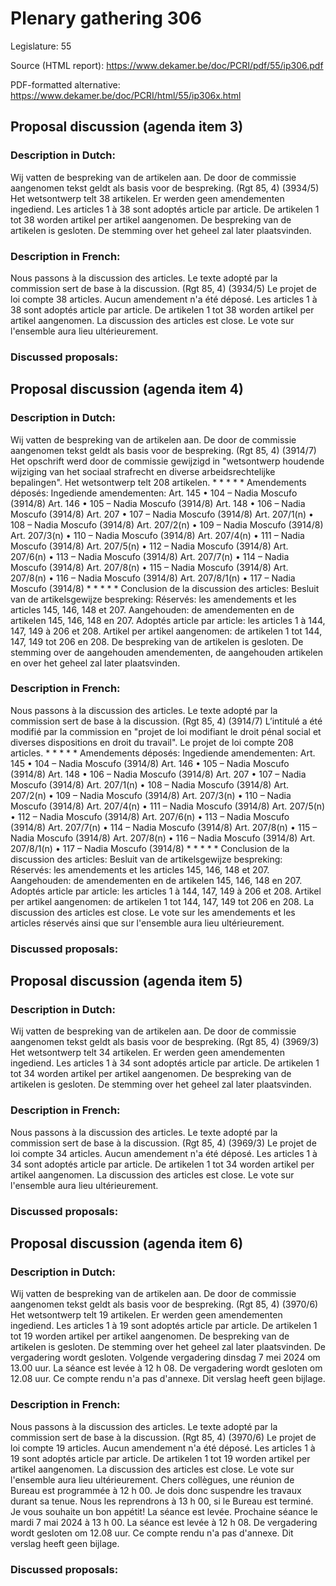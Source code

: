 # Plenary gathering 306

Legislature: 55

Source (HTML report): https://www.dekamer.be/doc/PCRI/pdf/55/ip306.pdf

PDF-formatted alternative: https://www.dekamer.be/doc/PCRI/html/55/ip306x.html

## Proposal discussion (agenda item 3)

### Description in Dutch:

Wij vatten de bespreking van de artikelen aan. De door de commissie aangenomen tekst geldt als basis voor de bespreking. (Rgt 85, 4) (3934/5) Het wetsontwerp telt 38 artikelen. Er werden geen amendementen ingediend. Les articles 1 à 38 sont adoptés article par article. De artikelen 1 tot 38 worden artikel per artikel aangenomen. De bespreking van de artikelen is gesloten. De stemming over het geheel zal later plaatsvinden.

### Description in French:

Nous passons à la discussion des articles. Le texte adopté par la commission sert de base à la discussion. (Rgt 85, 4) (3934/5) Le projet de loi compte 38 articles. Aucun amendement n'a été déposé. Les articles 1 à 38 sont adoptés article par article. De artikelen 1 tot 38 worden artikel per artikel aangenomen. La discussion des articles est close. Le vote sur l'ensemble aura lieu ultérieurement.



### Discussed proposals:

## Proposal discussion (agenda item 4)

### Description in Dutch:

Wij vatten de bespreking van de artikelen aan. De door de commissie aangenomen tekst geldt als basis voor de bespreking. (Rgt 85, 4) (3914/7) Het opschrift werd door de commissie gewijzigd in "wetsontwerp houdende wijziging van het sociaal strafrecht en diverse arbeidsrechtelijke bepalingen". Het wetsontwerp telt 208 artikelen. * * * * * Amendements déposés: Ingediende amendementen: Art. 145 • 104 – Nadia Moscufo (3914/8) Art. 146 • 105 – Nadia Moscufo (3914/8) Art. 148 • 106 – Nadia Moscufo (3914/8) Art. 207 • 107 – Nadia Moscufo (3914/8) Art. 207/1(n) • 108 – Nadia Moscufo (3914/8) Art. 207/2(n) • 109 – Nadia Moscufo (3914/8) Art. 207/3(n) • 110 – Nadia Moscufo (3914/8) Art. 207/4(n) • 111 – Nadia Moscufo (3914/8) Art. 207/5(n) • 112 – Nadia Moscufo (3914/8) Art. 207/6(n) • 113 – Nadia Moscufo (3914/8) Art. 207/7(n) • 114 – Nadia Moscufo (3914/8) Art. 207/8(n) • 115 – Nadia Moscufo (3914/8) Art. 207/8(n) • 116 – Nadia Moscufo (3914/8) Art. 207/8/1(n) • 117 – Nadia Moscufo (3914/8) * * * * * Conclusion de la discussion des articles: Besluit van de artikelsgewijze bespreking: Réservés: les amendements et les articles 145, 146, 148 et 207. Aangehouden: de amendementen en de artikelen 145, 146, 148 en 207. Adoptés article par article: les articles 1 à 144, 147, 149 à 206 et 208. Artikel per artikel aangenomen: de artikelen 1 tot 144, 147, 149 tot 206 en 208. De bespreking van de artikelen is gesloten. De stemming over de aangehouden amendementen, de aangehouden artikelen en over het geheel zal later plaatsvinden.

### Description in French:

Nous passons à la discussion des articles. Le texte adopté par la commission sert de base à la discussion. (Rgt 85, 4) (3914/7) L’intitulé a été modifié par la commission en "projet de loi modifiant le droit pénal social et diverses dispositions en droit du travail". Le projet de loi compte 208 articles. * * * * * Amendements déposés: Ingediende amendementen: Art. 145 • 104 – Nadia Moscufo (3914/8) Art. 146 • 105 – Nadia Moscufo (3914/8) Art. 148 • 106 – Nadia Moscufo (3914/8) Art. 207 • 107 – Nadia Moscufo (3914/8) Art. 207/1(n) • 108 – Nadia Moscufo (3914/8) Art. 207/2(n) • 109 – Nadia Moscufo (3914/8) Art. 207/3(n) • 110 – Nadia Moscufo (3914/8) Art. 207/4(n) • 111 – Nadia Moscufo (3914/8) Art. 207/5(n) • 112 – Nadia Moscufo (3914/8) Art. 207/6(n) • 113 – Nadia Moscufo (3914/8) Art. 207/7(n) • 114 – Nadia Moscufo (3914/8) Art. 207/8(n) • 115 – Nadia Moscufo (3914/8) Art. 207/8(n) • 116 – Nadia Moscufo (3914/8) Art. 207/8/1(n) • 117 – Nadia Moscufo (3914/8) * * * * * Conclusion de la discussion des articles: Besluit van de artikelsgewijze bespreking: Réservés: les amendements et les articles 145, 146, 148 et 207. Aangehouden: de amendementen en de artikelen 145, 146, 148 en 207. Adoptés article par article: les articles 1 à 144, 147, 149 à 206 et 208. Artikel per artikel aangenomen: de artikelen 1 tot 144, 147, 149 tot 206 en 208. La discussion des articles est close. Le vote sur les amendements et les articles réservés ainsi que sur l'ensemble aura lieu ultérieurement.



### Discussed proposals:

## Proposal discussion (agenda item 5)

### Description in Dutch:

Wij vatten de bespreking van de artikelen aan. De door de commissie aangenomen tekst geldt als basis voor de bespreking. (Rgt 85, 4) (3969/3) Het wetsontwerp telt 34 artikelen. Er werden geen amendementen ingediend. Les articles 1 à 34 sont adoptés article par article. De artikelen 1 tot 34 worden artikel per artikel aangenomen. De bespreking van de artikelen is gesloten. De stemming over het geheel zal later plaatsvinden.

### Description in French:

Nous passons à la discussion des articles. Le texte adopté par la commission sert de base à la discussion. (Rgt 85, 4) (3969/3) Le projet de loi compte 34 articles. Aucun amendement n'a été déposé. Les articles 1 à 34 sont adoptés article par article. De artikelen 1 tot 34 worden artikel per artikel aangenomen. La discussion des articles est close. Le vote sur l'ensemble aura lieu ultérieurement.



### Discussed proposals:

## Proposal discussion (agenda item 6)

### Description in Dutch:

Wij vatten de bespreking van de artikelen aan. De door de commissie aangenomen tekst geldt als basis voor de bespreking. (Rgt 85, 4) (3970/6) Het wetsontwerp telt 19 artikelen. Er werden geen amendementen ingediend. Les articles 1 à 19 sont adoptés article par article. De artikelen 1 tot 19 worden artikel per artikel aangenomen. De bespreking van de artikelen is gesloten. De stemming over het geheel zal later plaatsvinden. De vergadering wordt gesloten. Volgende vergadering dinsdag 7 mei 2024 om 13.00 uur. La séance est levée à 12 h 08. De vergadering wordt gesloten om 12.08 uur. Ce compte rendu n'a pas d'annexe. Dit verslag heeft geen bijlage.

### Description in French:

Nous passons à la discussion des articles. Le texte adopté par la commission sert de base à la discussion. (Rgt 85, 4) (3970/6) Le projet de loi compte 19 articles. Aucun amendement n'a été déposé. Les articles 1 à 19 sont adoptés article par article. De artikelen 1 tot 19 worden artikel per artikel aangenomen. La discussion des articles est close. Le vote sur l'ensemble aura lieu ultérieurement. Chers collègues, une réunion de Bureau est programmée à 12 h 00. Je dois donc suspendre les travaux durant sa tenue. Nous les reprendrons à 13 h 00, si le Bureau est terminé. Je vous souhaite un bon appétit! La séance est levée. Prochaine séance le mardi 7 mai 2024 à 13 h 00. La séance est levée à 12 h 08. De vergadering wordt gesloten om 12.08 uur. Ce compte rendu n'a pas d'annexe. Dit verslag heeft geen bijlage.



### Discussed proposals:

